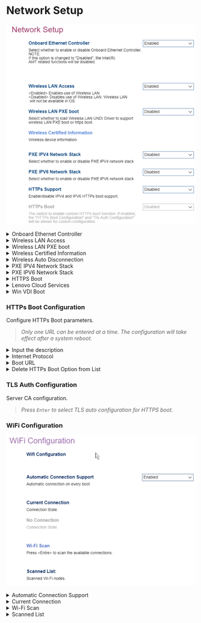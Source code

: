 # Network Setup #

![](./img/thinkcenter_network_setup.png)

<details><summary>Onboard Ethernet Controller</summary>

One of 2 possible options for the onboard ethernet controller:

1.  **Enabled** - enables the onboard ethernet controller. Default.
2.  Disabled - disables all [Intel (R) AMT](https://software.intel.com/sites/manageability/AMT_Implementation_and_Reference_Guide/default.htm) related functions.

<!-- TODO: add WMI --> 

</details>

<details><summary>Wireless LAN Access</summary>

Controls access to wifi.
One of 2 possible options for wireless LAN (wifi):

1.  **Enabled** - enables wireless LAN. Default.
2.  Disabled - enables wireless LAN.

<!-- TODO: add WMI --> 

</details>

<details><summary>Wireless LAN PXE boot</summary>

Select whether to load Wireless LAN UNDI Driver to support wireless LAN PXE boot or https boot.

One of 2 possible options for PXE support:

1.  **Disabled** - disables PXE. Default.
2.  Enabled - enables PXE.

<!-- TODO: add WMI --> 

</details>

<details><summary>Wireless Certified Information</summary>
<!-- SIMULATOR DOES NOT SUPPORT -->
</details>

<details><summary>Wireless Auto Disconnection</summary>
Disable wireless LAN when onboard Ethernet is connected.
One of 2 possible options for auto disconnection:

1.  **Disabled** - enables auto disconnection. Default.
2.  Enable - enables auto disconnection.
<!-- TODO: add WMI
| WMI Setting name | Values | SVP Req'd | AMD/Intel |
|:---|:---|:---|:---|
| WirelessAutoDisconnection | setting_values | yes_no | amd_intel |
-->
</details>

<details><summary>PXE IPV4 Network Stack</summary>

One of 2 possible options for IPV4 PXE:

1.  **Disabled** - enables IPV4 PXE. Default.
2.  Enabled - enables IPV4 PXE.

<!-- TODO: add WMI
| WMI Setting name | Values | SVP Req'd | AMD/Intel |
|:---|:---|:---|:---|
| PXEIPV4NetworkStack | setting_values | yes_no | amd_intel |
-->

</details>

<details><summary>PXE IPV6 Network Stack</summary>

One of 2 possible options for IPV6 PXE:

1.  **Disabled** - enables IPV6 PXE. Default.
2.  Enabled - enables IPV6 PXE.

<!-- TODO: add WMI
| WMI Setting name | Values | SVP Req'd | AMD/Intel |
|:---|:---|:---|:---|
| PXEIPV6NetworkStack | setting_values | yes_no | amd_intel |
-->

</details>

<details><summary>HTTPS Boot</summary>
Custom HTTPS boot.
One of 2 possible options for custom HTTPS boot:

1.  **Disabled** - disables custom HTTPS boot. Default.
2.  Enabled - enables custom HTTPS boot.

> **Note** If enabled, `HTTPs Boot Configuration` and `Tls Auth Configuration` will be shown.
</details>

<details><summary>Lenovo Cloud Services</summary>
When enabled, boot with `Lenovo Cloud` selected in boot menu to boot from Lenovo Cloud server directly.

One of 2 possible options for Lenovo Cloud Services:

1.  **Disabled** - enables Lenovo Cloud Services. Default.
2. Enabled - enables Lenovo Cloud Services.

</details>

<details><summary>Win VDI Boot</summary>
When enabled, boot with `Win VDI Boot` selected in boot menu to boot from Lenovo Cloud server and load VDI service.

One of 2 possible options for Win VDI Boot:

1. **Disabled** - enables Win VDI Boot. Default.
2. Enabled - enables Win VDI Boot.


</details>

### HTTPs Boot Configuration  ###

Configure HTTPs Boot parameters.

> <i>Only one URL can be entered at a time. The configuration will take effect after a system reboot.</i>

<details><summary>Input the description</summary>

> <i>Press `Enter` to input a label for new created URL and it will be displayed in the boot sequence menu.</i>
</details>

<details><summary>Internet Protocol</summary>

One of 2 possible options for IP version:

1.  **Ipv4** - enables IPV4. Default.
2.  Ipv6 - enables IPV6.


</details>

<details><summary>Boot URL</summary>
Create a new boot option based on a HTTPS URL.

> <i> Use the [TLS Auth configuration] to import the CA to
support the HTTPs boot </i>

</details>

<details><summary>Delete HTTPs Boot Option from List</summary>

> <i> Select and press `Enter` to remove an EFI HTTPs boot option.</i>.
</details>


### TLS Auth Configuration ###

Server CA configuration.

> <i>Press `Enter` to select TLS auto configuration for HTTPS boot.</i>


### WiFi Configuration ###


![](./img/thinkcenter_wifi_configuration.png)

<details><summary>Automatic Connection Support</summary>
Automatically connect to WiFi on boot.

One of 2 possible options for Automatic connection:

1. **Enabled** - enables automatic connection. Default.
2. Disabled - enables automatic connection.

</details>

<details><summary>Current Connection</summary>
</details>

<details><summary>Wi-Fi Scan</summary>
Press `Enter` to scan the available connections.</details>

<details><summary>Scanned List</summary>
</details>
